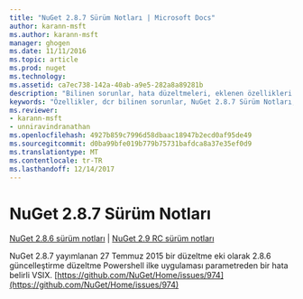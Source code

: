 ```yaml
---
title: "NuGet 2.8.7 Sürüm Notları | Microsoft Docs"
author: karann-msft
ms.author: karann-msft
manager: ghogen
ms.date: 11/11/2016
ms.topic: article
ms.prod: nuget
ms.technology: 
ms.assetid: ca7ec738-142a-40ab-a9e5-282a8a89281b
description: "Bilinen sorunlar, hata düzeltmeleri, eklenen özellikleri ve dcr NuGet 2.8.7 dahil etmek için sürüm notları."
keywords: "Özellikler, dcr bilinen sorunlar, NuGet 2.8.7 Sürüm Notları, hata düzeltmeleri eklendi"
ms.reviewer:
- karann-msft
- unniravindranathan
ms.openlocfilehash: 4927b859c7996d58dbaac18947b2ecd0af95de49
ms.sourcegitcommit: d0ba99bfe019b779b75731bafdca8a37e35ef0d9
ms.translationtype: MT
ms.contentlocale: tr-TR
ms.lasthandoff: 12/14/2017
---
```

# <a name="nuget-287-release-notes"></a>NuGet 2.8.7 Sürüm Notları

[NuGet 2.8.6 sürüm notları](../release-notes/nuget-2.8.6.md) | [NuGet 2.9 RC sürüm notları](../release-notes/nuget-2.9-RC.md)

NuGet 2.8.7 yayımlanan 27 Temmuz 2015 bir düzeltme eki olarak 2.8.6 güncelleştirme düzeltme Powershell ilke uygulaması parametreden bir hata belirli VSIX.
[https://github.com/NuGet/Home/issues/974](https://github.com/NuGet/Home/issues/974)